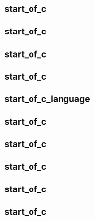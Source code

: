 # start_of_c
# start_of_c
# start_of_c
# start_of_c
# start_of_c_language
# start_of_c
# start_of_c
# start_of_c
# start_of_c
# start_of_c
